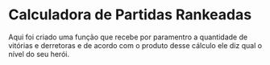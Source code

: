 # Calculadora de Partidas Rankeadas

Aqui foi criado uma função que recebe por paramentro a quantidade de vitórias e derretoras e de acordo com o produto desse cálculo ele diz qual o nível do seu herói.
